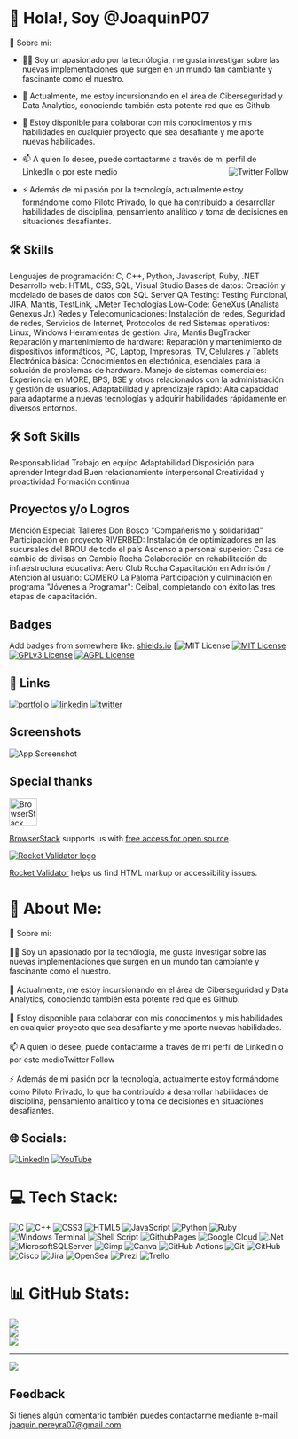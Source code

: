 # 👋 Hola!, Soy @JoaquinP07

🚀 Sobre mi:
- 👩‍💻  Soy un apasionado por la tecnólogia, me gusta investigar sobre las nuevas implementaciones que surgen en un mundo tan cambiante y fascinante como el nuestro.
- 🌱 Actualmente, me estoy incursionando en el área de Ciberseguridad y Data Analytics, conociendo también esta potente red que es Github.
- 💞️ Estoy disponible para colaborar con mis conocimentos y mis habilidades en cualquier proyecto que sea desafiante y me aporte nuevas habilidades.
- 📫 A quien lo desee, puede contactarme a través de mi perfil de LinkedIn o por este medio   <a href="https://x.com/docusaurus"><img src="https://img.shields.io/twitter/follow/docusaurus.svg?style=social" align="right" alt="Twitter Follow" /></a>

- ⚡ Además de mi pasión por la tecnología, actualmente estoy formándome como Piloto Privado, lo que ha contribuído a desarrollar habilidades de disciplina, pensamiento analítico y toma de decisiones en situaciones desafiantes.

## 🛠 Skills

Lenguajes de programación: C, C++, Python, Javascript, Ruby, .NET
Desarrollo web: HTML, CSS, SQL, Visual Studio
Bases de datos: Creación y modelado de bases de datos con SQL Server
QA Testing: Testing Funcional, JIRA, Mantis, TestLink, JMeter
Tecnologías Low-Code: GeneXus (Analista Genexus Jr.)
Redes y Telecomunicaciones: Instalación de redes, Seguridad de redes, Servicios de Internet, Protocolos de red
Sistemas operativos: Linux, Windows
Herramientas de gestión: Jira, Mantis BugTracker
Reparación y mantenimiento de hardware: Reparación y mantenimiento de dispositivos informáticos, PC, Laptop, Impresoras, TV, Celulares y Tablets
Electrónica básica: Conocimientos en electrónica, esenciales para la solución de problemas de hardware.
Manejo de sistemas comerciales: Experiencia en MORE, BPS, BSE y otros relacionados con la administración y gestión de usuarios.
Adaptabilidad y aprendizaje rápido: Alta capacidad para adaptarme a nuevas tecnologías y adquirir habilidades rápidamente en diversos entornos.

## 🛠 Soft Skills

Responsabilidad
Trabajo en equipo
Adaptabilidad
Disposición para aprender
Integridad
Buen relacionamiento interpersonal
Creatividad y proactividad
Formación continua

## Proyectos y/o Logros

Mención Especial: Talleres Don Bosco "Compañerismo y solidaridad"
Participación en proyecto RIVERBED: Instalación de optimizadores en las sucursales del BROU de todo el país
Ascenso a personal superior: Casa de cambio de divisas en Cambio Rocha
Colaboración en rehabilitación de infraestructura educativa: Aero Club Rocha
Capacitación en Admisión / Atención al usuario: COMERO La Paloma
Participación y culminación en programa "Jóvenes a Programar": Ceibal, completando con éxito las tres etapas de capacitación.

## Badges

Add badges from somewhere like: [shields.io](https://shields.io/)
[![MIT License](https://www.coursera.org/account/accomplishments/verify/C3Z4ASJIE2W2)
[![MIT License](https://img.shields.io/badge/License-MIT-green.svg)](https://choosealicense.com/licenses/mit/)
[![GPLv3 License](https://img.shields.io/badge/License-GPL%20v3-yellow.svg)](https://opensource.org/licenses/)
[![AGPL License](https://img.shields.io/badge/license-AGPL-blue.svg)](http://www.gnu.org/licenses/agpl-3.0)

## 🔗 Links
[![portfolio](https://img.shields.io/badge/my_portfolio-000?style=for-the-badge&logo=ko-fi&logoColor=white)](https://katherineoelsner.com/)
[![linkedin](https://img.shields.io/badge/linkedin-0A66C2?style=for-the-badge&logo=linkedin&logoColor=white)](https://www.linkedin.com/in/joaquinrodrigopereyrapiriz07/)
[![twitter](https://img.shields.io/badge/twitter-1DA1F2?style=for-the-badge&logo=twitter&logoColor=white)](https://twitter.com/)


## Screenshots

![App Screenshot](https://via.placeholder.com/468x300?text=App+Screenshot+Here)

## Special thanks

<p>
  <a href="http://www.browserstack.com/" target="_blank">
    <picture>
      <source media="(prefers-color-scheme: dark)" srcset="./admin/img/browserstack-dark-mode-logo.svg#gh-dark-mode-only">
      <img alt="BrowserStack logo" src="./admin/img/browserstack-light-mode-logo.svg#gh-light-mode-only" height="50px" />
    </picture>
  </a>
</p>

[BrowserStack](http://www.browserstack.com/) supports us with [free access for open source](https://www.browserstack.com/open-source).

[![Rocket Validator logo](./admin/img/rocketvalidator-logo.png)](https://rocketvalidator.com/)

[Rocket Validator](https://rocketvalidator.com/) helps us find HTML markup or accessibility issues.

# 💫 About Me:
🚀 Sobre mi:<br><br>👩‍💻 Soy un apasionado por la tecnólogia, me gusta investigar sobre las nuevas implementaciones que surgen en un mundo tan cambiante y fascinante como el nuestro.<br><br>🌱 Actualmente, me estoy incursionando en el área de Ciberseguridad y Data Analytics, conociendo también esta potente red que es Github.<br><br>💞️ Estoy disponible para colaborar con mis conocimentos y mis habilidades en cualquier proyecto que sea desafiante y me aporte nuevas habilidades.<br><br>📫 A quien lo desee, puede contactarme a través de mi perfil de LinkedIn o por este medioTwitter Follow<br><br>⚡ Además de mi pasión por la tecnología, actualmente estoy formándome como Piloto Privado, lo que ha contribuído a desarrollar habilidades de disciplina, pensamiento analítico y toma de decisiones en situaciones desafiantes.


## 🌐 Socials:
[![LinkedIn](https://img.shields.io/badge/LinkedIn-%230077B5.svg?logo=linkedin&logoColor=white)](https://linkedin.com/in/dsfsfds) [![YouTube](https://img.shields.io/badge/YouTube-%23FF0000.svg?logo=YouTube&logoColor=white)](https://youtube.com/@sad) 

# 💻 Tech Stack:
![C](https://img.shields.io/badge/c-%2300599C.svg?style=for-the-badge&logo=c&logoColor=white) ![C++](https://img.shields.io/badge/c++-%2300599C.svg?style=for-the-badge&logo=c%2B%2B&logoColor=white) ![CSS3](https://img.shields.io/badge/css3-%231572B6.svg?style=for-the-badge&logo=css3&logoColor=white) ![HTML5](https://img.shields.io/badge/html5-%23E34F26.svg?style=for-the-badge&logo=html5&logoColor=white) ![JavaScript](https://img.shields.io/badge/javascript-%23323330.svg?style=for-the-badge&logo=javascript&logoColor=%23F7DF1E) ![Python](https://img.shields.io/badge/python-3670A0?style=for-the-badge&logo=python&logoColor=ffdd54) ![Ruby](https://img.shields.io/badge/ruby-%23CC342D.svg?style=for-the-badge&logo=ruby&logoColor=white) ![Windows Terminal](https://img.shields.io/badge/Windows%20Terminal-%234D4D4D.svg?style=for-the-badge&logo=windows-terminal&logoColor=white) ![Shell Script](https://img.shields.io/badge/shell_script-%23121011.svg?style=for-the-badge&logo=gnu-bash&logoColor=white) ![GithubPages](https://img.shields.io/badge/github%20pages-121013?style=for-the-badge&logo=github&logoColor=white) ![Google Cloud](https://img.shields.io/badge/GoogleCloud-%234285F4.svg?style=for-the-badge&logo=google-cloud&logoColor=white) ![.Net](https://img.shields.io/badge/.NET-5C2D91?style=for-the-badge&logo=.net&logoColor=white) ![MicrosoftSQLServer](https://img.shields.io/badge/Microsoft%20SQL%20Server-CC2927?style=for-the-badge&logo=microsoft%20sql%20server&logoColor=white) ![Gimp](https://img.shields.io/badge/Gimp-657D8B?style=for-the-badge&logo=gimp&logoColor=FFFFFF) ![Canva](https://img.shields.io/badge/Canva-%2300C4CC.svg?style=for-the-badge&logo=Canva&logoColor=white) ![GitHub Actions](https://img.shields.io/badge/github%20actions-%232671E5.svg?style=for-the-badge&logo=githubactions&logoColor=white) ![Git](https://img.shields.io/badge/git-%23F05033.svg?style=for-the-badge&logo=git&logoColor=white) ![GitHub](https://img.shields.io/badge/github-%23121011.svg?style=for-the-badge&logo=github&logoColor=white) ![Cisco](https://img.shields.io/badge/cisco-%23049fd9.svg?style=for-the-badge&logo=cisco&logoColor=black) ![Jira](https://img.shields.io/badge/jira-%230A0FFF.svg?style=for-the-badge&logo=jira&logoColor=white) ![OpenSea](https://img.shields.io/badge/OpenSea-%232081E2.svg?style=for-the-badge&logo=opensea&logoColor=white) ![Prezi](https://img.shields.io/badge/Prezi-%23000000.svg?style=for-the-badge&logo=Prezi&logoColor=white) ![Trello](https://img.shields.io/badge/Trello-%23026AA7.svg?style=for-the-badge&logo=Trello&logoColor=white)
# 📊 GitHub Stats:
![](https://github-readme-stats.vercel.app/api?username=JoaquinP07&theme=shadow_blue&hide_border=false&include_all_commits=false&count_private=false)<br/>
![](https://github-readme-streak-stats.herokuapp.com/?user=JoaquinP07&theme=shadow_blue&hide_border=false)<br/>
![](https://github-readme-stats.vercel.app/api/top-langs/?username=JoaquinP07&theme=shadow_blue&hide_border=false&include_all_commits=false&count_private=false&layout=compact)

---
[![](https://visitcount.itsvg.in/api?id=JoaquinP07&icon=0&color=0)](https://visitcount.itsvg.in)

## Feedback

Si tienes algún comentario también puedes contactarme mediante e-mail joaquin.pereyra07@gmail.com

